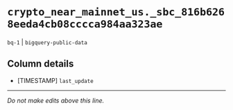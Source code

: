 # `crypto_near_mainnet_us._sbc_816b6268eeda4cb08cccca984aa323ae`
`bq-1` | `bigquery-public-data`

## Column details
* [TIMESTAMP] `last_update`

-------------------------------------------------------------------------------
*Do not make edits above this line.*
